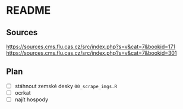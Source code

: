 # README

## Sources 
https://sources.cms.flu.cas.cz/src/index.php?s=v&cat=7&bookid=171
https://sources.cms.flu.cas.cz/src/index.php?s=v&cat=7&bookid=301

## Plan
- [ ] stáhnout zemské desky
    `00_scrape_imgs.R`
- [ ] ocrkat
- [ ] najít hospody